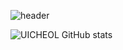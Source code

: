 ![header](https://capsule-render.vercel.app/api?type=wave&color=auto&height=300&section=header&text=UICHEOL_HWANG&fontSize=90)



![UICHEOL GitHub stats](https://github-readme-stats.vercel.app/api?username=UICHEOL-HWANG&show_icons=true)
